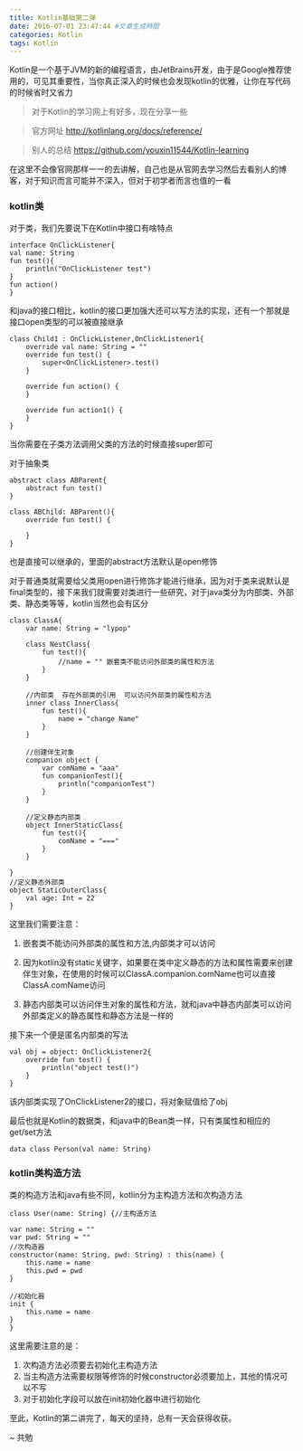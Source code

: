 ```yaml
---
title: Kotlin基础第二弹
date: 2016-07-01 23:47:44 #文章生成時間
categories: Kotlin
tags: Kotlin
---
```


Kotlin是一个基于JVM的新的编程语言，由JetBrains开发，由于是Google推荐使用的，可见其重要性，当你真正深入的时候也会发现kotlin的优雅，让你在写代码的时候省时又省力

>对于Kotlin的学习网上有好多，现在分享一些

>官方网址 http://kotlinlang.org/docs/reference/

>别人的总结 https://github.com/youxin11544/Kotlin-learning

在这里不会像官网那样一一的去讲解，自己也是从官网去学习然后去看别人的博客，对于知识而言可能并不深入，但对于初学者而言也值的一看


### kotlin类

对于类，我们先要说下在Kotlin中接口有啥特点

	interface OnClickListener{
    val name: String
    fun test(){
        println("OnClickListener test")
    }
    fun action()
	}
和java的接口相比，kotlin的接口更加强大还可以写方法的实现，还有一个那就是接口open类型的可以被直接继承

	class Child1 : OnClickListener,OnClickListener1{
	    override val name: String = ""
	    override fun test() {
	        super<OnClickListener>.test()
	    }
	
	    override fun action() {
	    }
	
	    override fun action1() {
	    }
	}
当你需要在子类方法调用父类的方法的时候直接super<OnClickListener>即可

对于抽象类

	abstract class ABParent{
    	abstract fun test()
	}
	
	class ABChild: ABParent(){
	    override fun test() {
	
	    }
	}
也是直接可以继承的，里面的abstract方法默认是open修饰

对于普通类就需要给父类用open进行修饰才能进行继承，因为对于类来说默认是final类型的，接下来我们就需要对类进行一些研究，对于java类分为内部类、外部类、静态类等等，kotlin当然也会有区分

	class ClassA{
	    var name: String = "lypop"
	
	    class NestClass{
	        fun test(){
	            //name = "" 嵌套类不能访问外部类的属性和方法
	        }
	    }

	    //内部类  存在外部类的引用  可以访问外部类的属性和方法
	    inner class InnerClass{
	        fun test(){
	            name = "change Name"
	        }
	    }
	
	    //创建伴生对象
	    companion object {
	        var comName = "aaa"
	        fun companionTest(){
	            println("companionTest")
	        }
	    }
	
	    //定义静态内部类
	    object InnerStaticClass{
	        fun test(){
	            comName = "==="
	        }
	    }

	}
	//定义静态外部类
	object StaticOuterClass{
	    val age: Int = 22
	}

这里我们需要注意：

1. 嵌套类不能访问外部类的属性和方法,内部类才可以访问

2. 因为kotlin没有static关键字，如果要在类中定义静态的方法和属性需要来创建伴生对象，在使用的时候可以ClassA.companion.comName也可以直接ClassA.comName访问
3. 静态内部类可以访问伴生对象的属性和方法，就和java中静态内部类可以访问外部类定义的静态属性和静态方法是一样的

接下来一个便是匿名内部类的写法

	val obj = object: OnClickListener2{
        override fun test() {
            println("object test()")
        }
   	}
该内部类实现了OnClickListener2的接口，将对象赋值给了obj

最后也就是Kotlin的数据类，和java中的Bean类一样，只有类属性和相应的get/set方法

	data class Person(val name: String)

### kotlin类构造方法

类的构造方法和java有些不同，kotlin分为主构造方法和次构造方法

	class User(name: String) {//主构造方法

    var name: String = ""
    var pwd: String = ""
    //次构造器
    constructor(name: String, pwd: String) : this(name) {
        this.name = name
        this.pwd = pwd
    }

    //初始化器
    init {
        this.name = name
    }
	}

这里需要注意的是：

1. 次构造方法必须要去初始化主构造方法
2. 当主构造方法需要权限等修饰的时候constructor必须要加上，其他的情况可以不写
3. 对于初始化字段可以放在init初始化器中进行初始化

至此，Kotlin的第二讲完了，每天的坚持，总有一天会获得收获。

~ 共勉